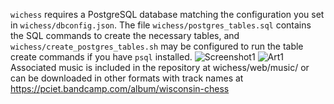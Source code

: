 ```wichess``` requires a PostgreSQL database matching the configuration you set in ```wichess/dbconfig.json```. The file ```wichess/postgres_tables.sql``` contains the SQL commands to create the necessary tables, and ```wichess/create_postgres_tables.sh``` may be configured to run the table create commands if you have ```psql``` installed.
![Screenshot1](https://github.com/pciet/wichess/blob/master/screenshots/Screen%20Shot%202018-01-09%20at%201.56.21%20PM.png)
![Art1](https://github.com/pciet/wichess/blob/master/graphics/art/album/album.png)
Associated music is included in the repository at wichess/web/music/ or can be downloaded in other formats with track names at https://pciet.bandcamp.com/album/wisconsin-chess
